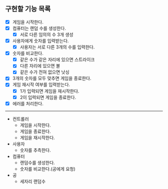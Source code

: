 ## 구현할 기능 목록

- [x] 게임을 시작한다.
- [x] 컴퓨터는 랜덤 수를 생성한다.
  - [x] 서로 다른 임의의 수 3개 생성
- [x] 사용자에게 숫자를 입력받는다.
  - [x] 사용자는 서로 다른 3개의 수를 입력한다.
- [x] 숫자를 비교한다.
  - [x] 같은 수가 같은 자리에 있으면 스트라이크
  - [x] 다른 자리에 있으면 볼
  - [x] 같은 수가 전혀 없으면 낫싱
- [x] 3개의 숫자를 모두 맞추면 게임을 종료한다.
- [x] 게임 재시작 여부를 입력받는다.
  - [x] 1가 입력되면 게임을 재시작한다.
  - [x] 2이 입력되면 게임을 종료한다.
- [x] 에러를 처리한다.

---

- 컨트롤러
  - 게임을 시작한다.
  - 게임을 종료한다.
  - 게임을 재시작한다.
- 사용자
  - 숫자를 추측한다.
- 컴퓨터
  - 랜덤수를 생성한다.
  - 숫자를 비교한다.(공에게 요청)
- 공
  - 세자리 랜덤수
